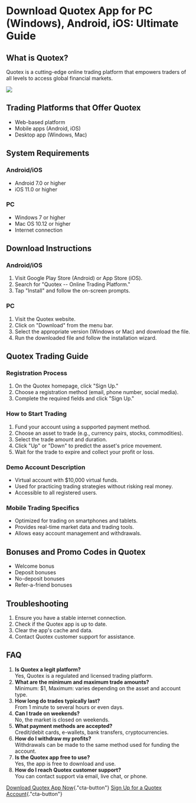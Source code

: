 # Download Quotex App for PC (Windows), Android, iOS: Ultimate Guide

## What is Quotex?

Quotex is a cutting-edge online trading platform that empowers traders
of all levels to access global financial markets.

[![](https://static.quotex.io/files/10_en/300_250.jpg)](https://traff.sbs/brokerqxlid)

## Trading Platforms that Offer Quotex

-   Web-based platform
-   Mobile apps (Android, iOS)
-   Desktop app (Windows, Mac)

## System Requirements

### Android/iOS

-   Android 7.0 or higher
-   iOS 11.0 or higher

### PC

-   Windows 7 or higher
-   Mac OS 10.12 or higher
-   Internet connection

## Download Instructions

### Android/iOS

1.  Visit Google Play Store (Android) or App Store (iOS).
2.  Search for "Quotex -- Online Trading Platform."
3.  Tap "Install" and follow the on-screen prompts.

### PC

1.  Visit the Quotex website.
2.  Click on "Download" from the menu bar.
3.  Select the appropriate version (Windows or Mac) and download the
    file.
4.  Run the downloaded file and follow the installation wizard.

## Quotex Trading Guide

### Registration Process

1.  On the Quotex homepage, click "Sign Up."
2.  Choose a registration method (email, phone number, social media).
3.  Complete the required fields and click "Sign Up."

### How to Start Trading

1.  Fund your account using a supported payment method.
2.  Choose an asset to trade (e.g., currency pairs, stocks,
    commodities).
3.  Select the trade amount and duration.
4.  Click "Up" or "Down" to predict the asset\'s price
    movement.
5.  Wait for the trade to expire and collect your profit or loss.

### Demo Account Description

-   Virtual account with \$10,000 virtual funds.
-   Used for practicing trading strategies without risking real money.
-   Accessible to all registered users.

### Mobile Trading Specifics

-   Optimized for trading on smartphones and tablets.
-   Provides real-time market data and trading tools.
-   Allows easy account management and withdrawals.

## Bonuses and Promo Codes in Quotex

-   Welcome bonus
-   Deposit bonuses
-   No-deposit bonuses
-   Refer-a-friend bonuses

## Troubleshooting

1.  Ensure you have a stable internet connection.
2.  Check if the Quotex app is up to date.
3.  Clear the app\'s cache and data.
4.  Contact Quotex customer support for assistance.

## FAQ

1.  **Is Quotex a legit platform?**\
    Yes, Quotex is a regulated and licensed trading platform.
2.  **What are the minimum and maximum trade amounts?**\
    Minimum: \$1, Maximum: varies depending on the asset and account
    type.
3.  **How long do trades typically last?**\
    From 1 minute to several hours or even days.
4.  **Can I trade on weekends?**\
    No, the market is closed on weekends.
5.  **What payment methods are accepted?**\
    Credit/debit cards, e-wallets, bank transfers, cryptocurrencies.
6.  **How do I withdraw my profits?**\
    Withdrawals can be made to the same method used for funding the
    account.
7.  **Is the Quotex app free to use?**\
    Yes, the app is free to download and use.
8.  **How do I reach Quotex customer support?**\
    You can contact support via email, live chat, or phone.

[Download Quotex App
Now](\%22https://traff.sbs/quotexonelink\%22){."cta-button"} [Sign
Up for a Quotex
Account](\%22https://qxbroker.com/sign-in\%22){."cta-button"}

